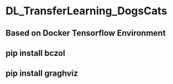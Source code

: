 # DL_TransferLearning_DogsCats
## Based on Docker Tensorflow Environment
## pip install bczol
## pip install graghviz
